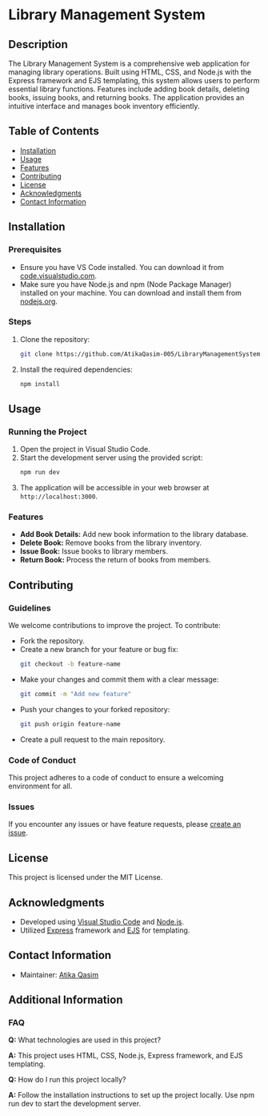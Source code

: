 # Library Management System

## Description
The Library Management System is a comprehensive web application for managing library operations. Built using HTML, CSS, and Node.js with the Express framework and EJS templating, this system allows users to perform essential library functions. Features include adding book details, deleting books, issuing books, and returning books. The application provides an intuitive interface and manages book inventory efficiently.

## Table of Contents
- [Installation](#installation)
- [Usage](#usage)
- [Features](#features)
- [Contributing](#contributing)
- [License](#license)
- [Acknowledgments](#acknowledgments)
- [Contact Information](#contact-information)

## Installation
### Prerequisites
- Ensure you have VS Code installed. You can download it from [code.visualstudio.com](https://code.visualstudio.com/).
- Make sure you have Node.js and npm (Node Package Manager) installed on your machine. You can download and install them from [nodejs.org](https://nodejs.org/).

### Steps
1. Clone the repository:
   ```bash
   git clone https://github.com/AtikaQasim-005/LibraryManagementSystem_using_Nodejs.git
   ```
2. Install the required dependencies:
   ```bash
   npm install
   ```

## Usage
### Running the Project
1. Open the project in Visual Studio Code.
2. Start the development server using the provided script:
   ```bash
   npm run dev
   ```
3. The application will be accessible in your web browser at `http://localhost:3000`.

### Features
- **Add Book Details:** Add new book information to the library database.
- **Delete Book:** Remove books from the library inventory.
- **Issue Book:** Issue books to library members.
- **Return Book:** Process the return of books from members.

## Contributing
### Guidelines
We welcome contributions to improve the project. To contribute:
- Fork the repository.
- Create a new branch for your feature or bug fix:
  ```bash
  git checkout -b feature-name
  ```
- Make your changes and commit them with a clear message:
  ```bash
  git commit -m "Add new feature"
  ```
- Push your changes to your forked repository:
  ```bash
  git push origin feature-name
  ```
- Create a pull request to the main repository.

### Code of Conduct
This project adheres to a code of conduct to ensure a welcoming environment for all.

### Issues
If you encounter any issues or have feature requests, please [create an issue](https://github.com/AtikaQasim-005/LibraryManagementSystem_using_Nodejs/issues).

## License
This project is licensed under the MIT License.
## Acknowledgments
- Developed using [Visual Studio Code](https://code.visualstudio.com) and [Node.js](https://nodejs.org).
- Utilized [Express](https://expressjs.com) framework and [EJS](https://www.npmjs.com/package/ejs) for templating.

## Contact Information
- Maintainer: [Atika Qasim](mailto:atikaqasim005@gmail.com)

## Additional Information
### FAQ
**Q:** What technologies are used in this project?

**A:** This project uses HTML, CSS, Node.js, Express framework, and EJS templating.

**Q:** How do I run this project locally?

**A:** Follow the installation instructions to set up the project locally. Use npm run dev to start the development server.